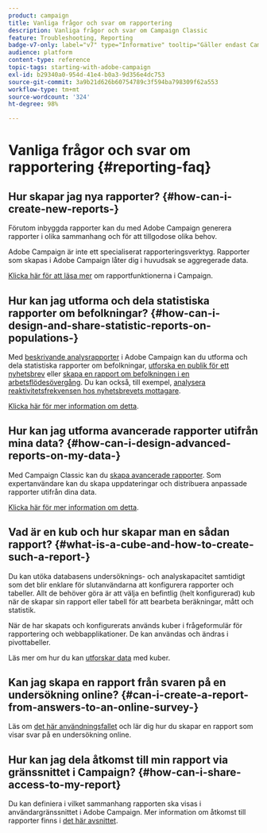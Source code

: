 ```yaml
---
product: campaign
title: Vanliga frågor och svar om rapportering
description: Vanliga frågor och svar om Campaign Classic
feature: Troubleshooting, Reporting
badge-v7-only: label="v7" type="Informative" tooltip="Gäller endast Campaign Classic v7"
audience: platform
content-type: reference
topic-tags: starting-with-adobe-campaign
exl-id: b29340a0-954d-41e4-b0a3-9d356e4dc753
source-git-commit: 3a9b21d626b60754789c3f594ba798309f62a553
workflow-type: tm+mt
source-wordcount: '324'
ht-degree: 98%

---
```


# Vanliga frågor och svar om rapportering {#reporting-faq}



## Hur skapar jag nya rapporter? {#how-can-i-create-new-reports-}

Förutom inbyggda rapporter kan du med Adobe Campaign generera rapporter i olika sammanhang och för att tillgodose olika behov.

Adobe Campaign är inte ett specialiserat rapporteringsverktyg. Rapporter som skapas i Adobe Campaign låter dig i huvudsak se aggregerade data.

[Klicka här för att läsa mer](../../reporting/using/about-adobe-campaign-reporting-tools.md) om rapportfunktionerna i Campaign.

## Hur kan jag utforma och dela statistiska rapporter om befolkningar? {#how-can-i-design-and-share-statistic-reports-on-populations-}

Med [beskrivande analysrapporter](../../reporting/using/about-descriptive-analysis.md) i Adobe Campaign kan du utforma och dela statistiska rapporter om befolkningar, [utforska en publik för ett nyhetsbrev](../../reporting/using/use-cases.md#analyzing-a-population) eller [skapa en rapport om befolkningen i en arbetsflödesövergång](../../reporting/using/use-cases.md#analyzing-a-transition-target-in-a-workflow). Du kan också, till exempel, [analysera reaktivitetsfrekvensen hos nyhetsbrevets mottagare](../../reporting/using/use-cases.md#analyzing-recipient-tracking-logs).

[Klicka här för mer information om detta](../../reporting/using/about-descriptive-analysis.md).

## Hur kan jag utforma avancerade rapporter utifrån mina data? {#how-can-i-design-advanced-reports-on-my-data-}

Med Campaign Classic kan du [skapa avancerade rapporter](../../reporting/using/about-reports-creation-in-campaign.md). Som expertanvändare kan du skapa uppdateringar och distribuera anpassade rapporter utifrån dina data.

[Klicka här för mer information om detta](../../reporting/using/about-reports-creation-in-campaign.md).

## Vad är en kub och hur skapar man en sådan rapport? {#what-is-a-cube-and-how-to-create-such-a-report-}

Du kan utöka databasens undersöknings- och analyskapacitet samtidigt som det blir enklare för slutanvändarna att konfigurera rapporter och tabeller. Allt de behöver göra är att välja en befintlig (helt konfigurerad) kub när de skapar sin rapport eller tabell för att bearbeta beräkningar, mått och statistik.

När de har skapats och konfigurerats används kuber i frågeformulär för rapportering och webbapplikationer. De kan användas och ändras i pivottabeller.

Läs mer om hur du kan [utforskar data](../../reporting/using/ac-cubes.md) med kuber.

## Kan jag skapa en rapport från svaren på en undersökning online? {#can-i-create-a-report-from-answers-to-an-online-survey-}

Läs om [det här användningsfallet](../../surveys/using/use-case--displaying-report-on-answers-to-an-online-survey.md) och lär dig hur du skapar en rapport som visar svar på en undersökning online.

## Hur kan jag dela åtkomst till min rapport via gränssnittet i Campaign? {#how-can-i-share-access-to-my-report}

Du kan definiera i vilket sammanhang rapporten ska visas i användargränssnittet i Adobe Campaign. Mer information om åtkomst till rapporter finns i [det här avsnittet](../../reporting/using/configuring-access-to-the-report.md).
